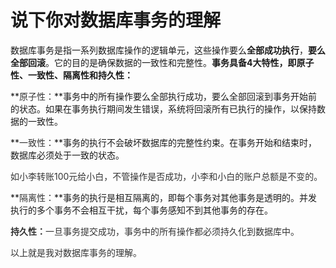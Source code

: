 # 说下你对数据库事务的理解

数据库事务是指一系列数据库操作的逻辑单元，这些操作要么**全部成功执行**，**要么全部回滚**。它的目的是确保数据的一致性和完整性。**事务具备4大特性，即原子性、一致性、隔离性和持久性：**

**<font style="color:rgb(51,51,51);">原子性：</font>**事务中的所有操作要么全部执行成功，要么全部回滚到事务开始前的状态。如果在事务执行期间发生错误，系统将回滚所有已执行的操作，以保持数据的一致性。

**<font style="color:rgb(51,51,51);">一致性：</font>**事务的执行不会破坏数据库的完整性约束。在事务开始和结束时，数据库必须处于一致的状态。

<font style="color:rgb(51,51,51);">如小李转账100元给小白，不管操作是否成功，小李和小白的账户总额是不变的。 </font>

**<font style="color:rgb(51,51,51);">隔离性：</font>**事务的执行是相互隔离的，即每个事务对其他事务是透明的。并发执行的多个事务不会相互干扰，每个事务感知不到其他事务的存在。

**<font style="color:rgb(51,51,51);">持久性：</font>**<font style="color:rgb(51,51,51);">一旦事务提交成功，事务中的所有操作都必须持久化到数据库中。</font>

<font style="color:rgb(51,51,51);">以上就是我对数据库事务的理解。</font>
